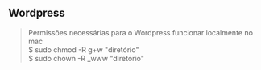 ## Wordpress

> Permissões necessárias para o Wordpress funcionar localmente no mac   
> $ sudo chmod -R g+w "diretório"   
> $ sudo chown -R _www "diretório"

